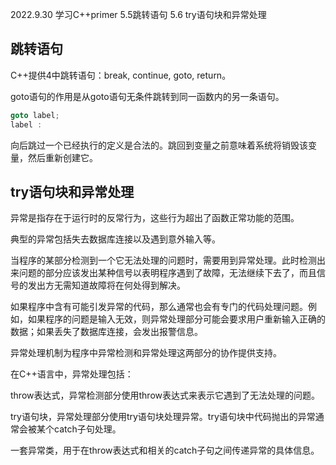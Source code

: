2022.9.30
学习C++primer  5.5跳转语句  5.6 try语句块和异常处理

## 跳转语句
C++提供4中跳转语句：break, continue, goto, return。

goto语句的作用是从goto语句无条件跳转到同一函数内的另一条语句。

```c++
goto label;
label :
```

向后跳过一个已经执行的定义是合法的。跳回到变量之前意味着系统将销毁该变量，然后重新创建它。

## try语句块和异常处理
异常是指存在于运行时的反常行为，这些行为超出了函数正常功能的范围。

典型的异常包括失去数据库连接以及遇到意外输入等。

当程序的某部分检测到一个它无法处理的问题时，需要用到异常处理。此时检测出来问题的部分应该发出某种信号以表明程序遇到了故障，无法继续下去了，而且信号的发出方无需知道故障将在何处得到解决。

如果程序中含有可能引发异常的代码，那么通常也会有专门的代码处理问题。例如，如果程序的问题是输入无效，则异常处理部分可能会要求用户重新输入正确的数据；如果丢失了数据库连接，会发出报警信息。

异常处理机制为程序中异常检测和异常处理这两部分的协作提供支持。

在C++语言中，异常处理包括：

throw表达式，异常检测部分使用throw表达式来表示它遇到了无法处理的问题。

try语句块，异常处理部分使用try语句块处理异常。try语句块中代码抛出的异常通常会被某个catch子句处理。

一套异常类，用于在throw表达式和相关的catch子句之间传递异常的具体信息。


